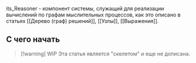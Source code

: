 its_Reasoner - компонент системы, служащий для реализации вычислений по графам мыслительных процессов, как это описано в статьях [[Дерево (граф) решений]], [[Узлы]], [[Выражения]].
## С чего начать

> [!warning] WIP
> Эта статья является "скелетом" и еще не дописана.
